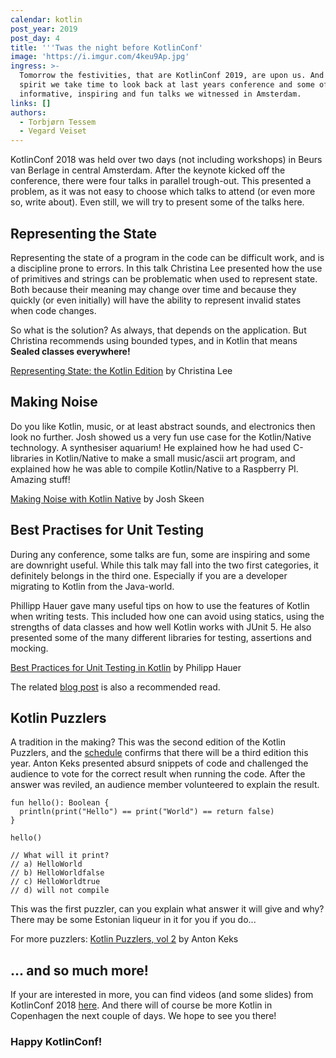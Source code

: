 ```yaml
---
calendar: kotlin
post_year: 2019
post_day: 4
title: '''Twas the night before KotlinConf'
image: 'https://i.imgur.com/4keu9Ap.jpg'
ingress: >-
  Tomorrow the festivities, that are KotlinConf 2019, are upon us. And in that
  spirit we take time to look back at last years conference and some of the
  informative, inspiring and fun talks we witnessed in Amsterdam. 
links: []
authors:
  - Torbjørn Tessem
  - Vegard Veiset
---
```

KotlinConf 2018 was held over two days (not including workshops) in  Beurs van Berlage in central Amsterdam. After the keynote kicked off the conference, there were four talks in parallel trough-out. This presented a problem, as it was not easy to choose which talks to attend (or even more so, write about). Even still, we will try to present some of the talks here. 

## Representing the State

Representing the state of a program in the code can be difficult work, and is a discipline prone to errors. In this talk Christina Lee presented how the use of primitives and strings can be problematic when used to represent state. Both because their meaning may change over time and because they quickly (or even initially) will have the ability to represent invalid states when code changes.  

So what is the solution? As always, that depends on the application. But Christina recommends using bounded types, and in Kotlin that means **Sealed classes everywhere!**

[Representing State: the Kotlin Edition](https://www.youtube.com/watch?v=-lVVfxsRjcY&list=PLQ176FUIyIUbVvFMqDc2jhxS-t562uytr&index=27) by Christina Lee

## Making Noise

Do you like Kotlin, music, or at least abstract sounds, and electronics then look no further. Josh showed us a very fun use case for the Kotlin/Native technology. A synthesiser aquarium! He explained how he had used C-libraries in Kotlin/Native to make a small music/ascii art program, and explained how he was able to compile Kotlin/Native to a Raspberry PI. Amazing stuff! 

[Making Noise with Kotlin Native](https://www.youtube.com/watch?v=vc04QKnryKs) by Josh Skeen

## Best Practises for Unit Testing

During any conference, some talks are fun, some are inspiring and some are downright useful. While this talk may fall into the two first categories, it definitely belongs in the third one. Especially if you are a developer migrating to Kotlin from the Java-world. 

Phillipp Hauer gave many useful tips on how to use the features of Kotlin when writing tests. This included how one can avoid using statics, using the strengths of data classes and how well Kotlin works with JUnit 5. He also presented some of the many different libraries for testing, assertions and mocking. 

[Best Practices for Unit Testing in Kotlin](https://www.youtube.com/watch?v=RX_g65J14H0) by Philipp Hauer

The related [blog post](https://phauer.com/2018/best-practices-unit-testing-kotlin/) is also a recommended read.

## Kotlin Puzzlers

A tradition in the making? This was the second edition of the Kotlin Puzzlers, and the [schedule](https://kotlinconf.com/talks/6-dec/101328) confirms that there will be a third edition this year. Anton Keks presented absurd snippets of code and challenged the audience to vote for the correct result when running the code. After the answer was reviled, an audience member volunteered to explain the result.    

```
fun hello(): Boolean {
  println(print("Hello") == print("World") == return false)
}

hello()

// What will it print?
// a) HelloWorld
// b) HelloWorldfalse
// c) HelloWorldtrue
// d) will not compile 
```

This was the first puzzler, can you explain what answer it will give and why? There may be some Estonian liqueur in it for you if you do...  

For more puzzlers: [Kotlin Puzzlers, vol 2](https://www.youtube.com/watch?v=Xq9vBZs0j-8) by Anton Keks

## ... and so much more!

If your are interested in more, you can find videos (and some slides) from KotlinConf 2018 [here](https://kotlinconf.com/2018/talks/). And there will of course be more Kotlin in Copenhagen the next couple of days. We hope to see you there!

### Happy KotlinConf!
